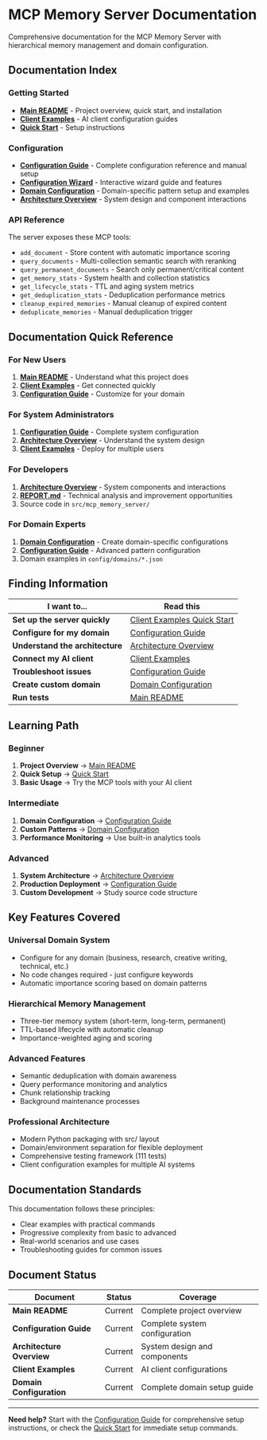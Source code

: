 # MCP Memory Server Documentation

Comprehensive documentation for the MCP Memory Server with hierarchical memory management and domain configuration.

## Documentation Index

### Getting Started
- **[Main README](../README.md)** - Project overview, quick start, and installation
- **[Client Examples](../client-examples/README.md)** - AI client configuration guides
- **[Quick Start](../client-examples/QUICK_START.md)** - Setup instructions

### Configuration
- **[Configuration Guide](configuration.md)** - Complete configuration reference and manual setup
- **[Configuration Wizard](configuration-wizard-enhanced.md)** - Interactive wizard guide and features
- **[Domain Configuration](domain-configuration.md)** - Domain-specific pattern setup and examples
- **[Architecture Overview](architecture.md)** - System design and component interactions

### API Reference
The server exposes these MCP tools:
- `add_document` - Store content with automatic importance scoring
- `query_documents` - Multi-collection semantic search with reranking
- `query_permanent_documents` - Search only permanent/critical content
- `get_memory_stats` - System health and collection statistics
- `get_lifecycle_stats` - TTL and aging system metrics
- `get_deduplication_stats` - Deduplication performance metrics
- `cleanup_expired_memories` - Manual cleanup of expired content
- `deduplicate_memories` - Manual deduplication trigger

## Documentation Quick Reference

### For New Users
1. **[Main README](../README.md)** - Understand what this project does
2. **[Client Examples](../client-examples/QUICK_START.md)** - Get connected quickly
3. **[Configuration Guide](configuration.md)** - Customize for your domain

### For System Administrators
1. **[Configuration Guide](configuration.md)** - Complete system configuration
2. **[Architecture Overview](architecture.md)** - Understand the system design
3. **[Client Examples](../client-examples/README.md)** - Deploy for multiple users

### For Developers
1. **[Architecture Overview](architecture.md)** - System components and interactions
2. **[REPORT.md](../REPORT.md)** - Technical analysis and improvement opportunities
3. Source code in `src/mcp_memory_server/`

### For Domain Experts
1. **[Domain Configuration](domain-configuration.md)** - Create domain-specific configurations
2. **[Configuration Guide](configuration.md)** - Advanced pattern configuration
3. Domain examples in `config/domains/*.json`

## Finding Information

| I want to... | Read this |
|---------------|-----------|
| **Set up the server quickly** | [Client Examples Quick Start](../client-examples/QUICK_START.md) |
| **Configure for my domain** | [Configuration Guide](configuration.md) |
| **Understand the architecture** | [Architecture Overview](architecture.md) |
| **Connect my AI client** | [Client Examples](../client-examples/README.md) |
| **Troubleshoot issues** | [Configuration Guide](configuration.md) |
| **Create custom domain** | [Domain Configuration](domain-configuration.md) |
| **Run tests** | [Main README](../README.md#testing) |

## Learning Path

### Beginner
1. **Project Overview** → [Main README](../README.md)
2. **Quick Setup** → [Quick Start](../client-examples/QUICK_START.md)  
3. **Basic Usage** → Try the MCP tools with your AI client

### Intermediate  
1. **Domain Configuration** → [Configuration Guide](configuration.md)
2. **Custom Patterns** → [Domain Configuration](domain-configuration.md)
3. **Performance Monitoring** → Use built-in analytics tools

### Advanced
1. **System Architecture** → [Architecture Overview](architecture.md)
2. **Production Deployment** → [Configuration Guide](configuration.md)
3. **Custom Development** → Study source code structure

## Key Features Covered

### Universal Domain System
- Configure for any domain (business, research, creative writing, technical, etc.)
- No code changes required - just configure keywords
- Automatic importance scoring based on domain patterns

### Hierarchical Memory Management
- Three-tier memory system (short-term, long-term, permanent)
- TTL-based lifecycle with automatic cleanup
- Importance-weighted aging and scoring

### Advanced Features
- Semantic deduplication with domain awareness
- Query performance monitoring and analytics
- Chunk relationship tracking
- Background maintenance processes

### Professional Architecture
- Modern Python packaging with src/ layout
- Domain/environment separation for flexible deployment
- Comprehensive testing framework (111 tests)
- Client configuration examples for multiple AI systems

## Documentation Standards

This documentation follows these principles:
- Clear examples with practical commands
- Progressive complexity from basic to advanced
- Real-world scenarios and use cases
- Troubleshooting guides for common issues

## Document Status

| Document | Status | Coverage |
|----------|--------|----------|
| **Main README** | Current | Complete project overview |
| **Configuration Guide** | Current | Complete system configuration |
| **Architecture Overview** | Current | System design and components |
| **Client Examples** | Current | AI client configurations |
| **Domain Configuration** | Current | Complete domain setup guide |

---

**Need help?** Start with the [Configuration Guide](configuration.md) for comprehensive setup instructions, or check the [Quick Start](../client-examples/QUICK_START.md) for immediate setup commands.